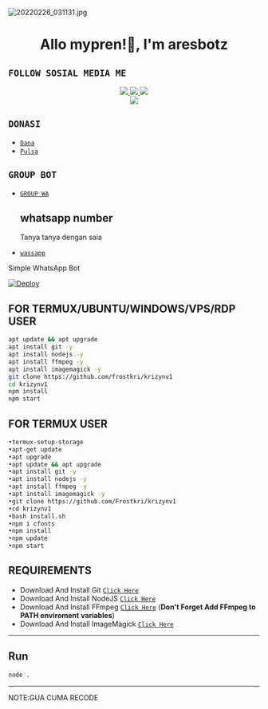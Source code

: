 ![20220226_031131.jpg](https://user-images.githubusercontent.com/92458761/155840670-848b1313-1257-428b-87b3-0d35891e4dff.jpg)
<h1 align="center">Allo mypren!👋, I'm aresbotz</h1>

## ```FOLLOW SOSIAL MEDIA ME```
<p align="center">
<a href="https://instagram.com/mhdfakri_"><img src="https://img.shields.io/badge/INSTAGRAM-E4405F?style=for-the-badge&logo=instagram&logoColor=white"/> 
<a href="https://wa.me/62895328590064"><img src="https://img.shields.io/badge/WhatsApp-25D366?style=for-the-badge&logo=whatsapp&logoColor=white" />
<a href="https://youtube.com/c/hokenbeusz"><img src="https://img.shields.io/badge/YOUTUBE Krizyn-ff0000?style=for-the-badge&logo=youtube&logoColor=ff000000&link=https://youtube.com/c/hokenbeusz" /><br>
<a href="https://tiktok.com/@unfaedahkan"><img src="https://img.shields.io/badge/TIKTOK-black?style=for-the-badge&logo=tiktok&logoColor=ff000000&link=https://tiktok.com/@unfaedahkan" /></a>
</p>

## ```DONASI```

- [`Dana`](081360482998)
- [`Pulsa`](081360482998)
  
## ```GROUP BOT```

- [`GROUP WA`](https://chat.whatsapp.com/GQfybywcgb3AzNBP1zAs0h)

  ## whatsapp number
  Tanya tanya dengan saia
* [`wassapp`](https://wa.me/62895327934887?text=Assalamualaikum+Banh+kri+gans)



Simple WhatsApp Bot 

[![Deploy](https://www.herokucdn.com/deploy/button.svg)](https://heroku.com/deploy?template=https://github.com/frostkri/krizyn)

## FOR TERMUX/UBUNTU/WINDOWS/VPS/RDP USER

```bash
apt update && apt upgrade
apt install git -y
apt install nodejs -y
apt install ffmpeg -y
apt install imagemagick -y
git clone https://github.com/frostkri/krizynv1
cd krizynv1
npm install
npm start
```

## FOR TERMUX USER 

```bash
•termux-setup-storage
•apt-get update
•apt upgrade
•apt update && apt upgrade
•apt install git -y
•apt install nodejs -y
•apt install ffmpeg -y
•apt install imagemagick -y
•git clone https://github.com/Frostkri/krizynv1
•cd krizynv1
•bash install.sh
•npm i cfonts
•npm install
•npm update
•npm start
```

## REQUIREMENTS

* Download And Install Git [`Click Here`](https://git-scm.com/downloads)
* Download And Install NodeJS [`Click Here`](https://nodejs.org/en/download)
* Download And Install FFmpeg [`Click Here`](https://ffmpeg.org/download.html) (**Don't Forget Add FFmpeg to PATH enviroment variables**)
* Download And Install ImageMagick [`Click Here`](https://imagemagick.org/script/download.php)

---------

## Run

```bash
node .
```

---------
NOTE:GUA CUMA RECODE
